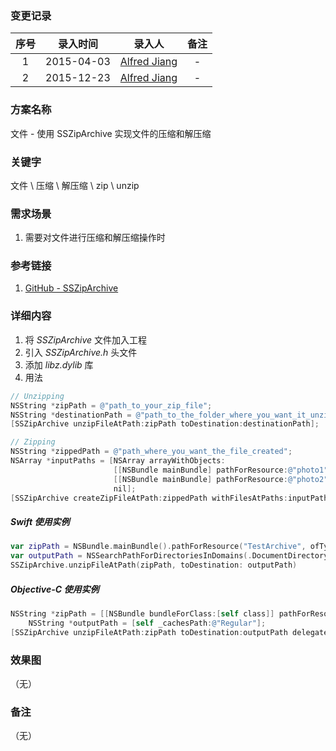### 变更记录

| 序号 | 录入时间 | 录入人 | 备注 |
|:--------:|:--------:|:--------:|:--------:|
| 1 | 2015-04-03 | [Alfred Jiang](https://github.com/viktyz) | - |
| 2 | 2015-12-23 | [Alfred Jiang](https://github.com/viktyz) | - |

### 方案名称

文件 - 使用 SSZipArchive 实现文件的压缩和解压缩

### 关键字

文件 \ 压缩 \ 解压缩 \ zip \ unzip

### 需求场景

1. 需要对文件进行压缩和解压缩操作时

### 参考链接

1. [GitHub - SSZipArchive](https://github.com/soffes/ssziparchive)

### 详细内容

1. 将 *SSZipArchive* 文件加入工程
2. 引入 *SSZipArchive.h* 头文件
3. 添加 *libz.dylib* 库
4. 用法
```objectivec
// Unzipping
NSString *zipPath = @"path_to_your_zip_file";
NSString *destinationPath = @"path_to_the_folder_where_you_want_it_unzipped";
[SSZipArchive unzipFileAtPath:zipPath toDestination:destinationPath];

// Zipping
NSString *zippedPath = @"path_where_you_want_the_file_created";
NSArray *inputPaths = [NSArray arrayWithObjects:
                       [[NSBundle mainBundle] pathForResource:@"photo1" ofType:@"jpg"],
                       [[NSBundle mainBundle] pathForResource:@"photo2" ofType:@"jpg"]
                       nil];
[SSZipArchive createZipFileAtPath:zippedPath withFilesAtPaths:inputPaths];
```

##### Swift 使用实例
```swift
var zipPath = NSBundle.mainBundle().pathForResource("TestArchive", ofType: "zip")
var outputPath = NSSearchPathForDirectoriesInDomains(.DocumentDirectory, .UserDomainMask, true)[0] as String
SSZipArchive.unzipFileAtPath(zipPath, toDestination: outputPath)
```

##### Objective-C 使用实例
```objectivec
NSString *zipPath = [[NSBundle bundleForClass:[self class]] pathForResource:@"TestArchive" ofType:@"zip"];
    NSString *outputPath = [self _cachesPath:@"Regular"];
[SSZipArchive unzipFileAtPath:zipPath toDestination:outputPath delegate:self];
```

### 效果图
（无）

### 备注
（无）